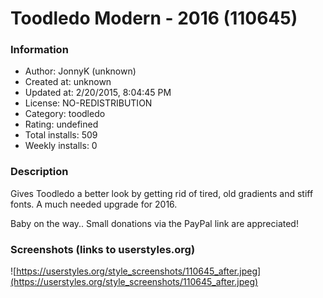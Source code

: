 # Toodledo Modern - 2016 (110645)

### Information
- Author: JonnyK (unknown)
- Created at: unknown
- Updated at: 2/20/2015, 8:04:45 PM
- License: NO-REDISTRIBUTION
- Category: toodledo
- Rating: undefined
- Total installs: 509
- Weekly installs: 0


### Description
Gives Toodledo a better look by getting rid of tired, old gradients and stiff fonts. A much needed upgrade for 2016. 

Baby on the way.. Small donations via the PayPal link are appreciated!


### Screenshots (links to userstyles.org)
![https://userstyles.org/style_screenshots/110645_after.jpeg](https://userstyles.org/style_screenshots/110645_after.jpeg)


